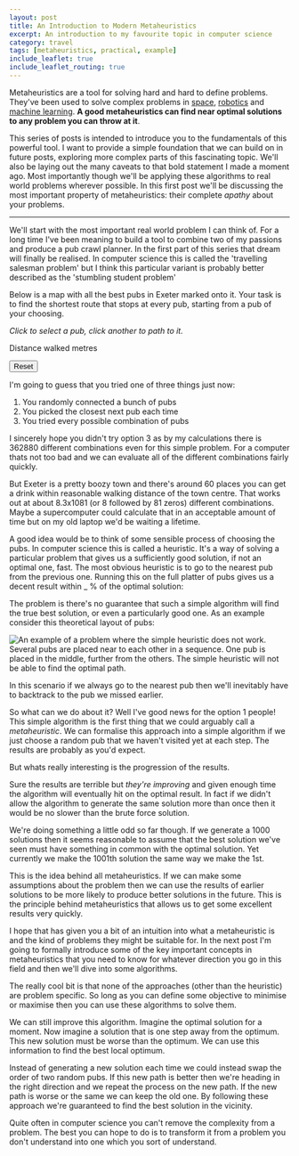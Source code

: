 ```yaml
---
layout: post
title: An Introduction to Modern Metaheuristics
excerpt: An introduction to my favourite topic in computer science
category: travel
tags: [metaheuristics, practical, example]
include_leaflet: true
include_leaflet_routing: true
---
```


Metaheuristics are a tool for solving hard and hard to define problems. They've been used to solve complex problems in [space](https://www.nasa.gov/centers/ames/research/technology-onepagers/evolvable_systems.html), [robotics](https://hackaday.com/2016/03/14/making-dumb-robots-evolve/) and [machine learning](https://deepmind.com/blog/population-based-training-neural-networks). **A good metaheuristics can find near optimal solutions to any problem you can throw at it**.

This series of posts is intended to introduce you to the fundamentals of this powerful tool. I want to provide a simple foundation that we can build on in future posts, exploring more complex parts of this fascinating topic. We'll also be laying out the many caveats to that bold statement I made a moment ago. Most importantly though we'll be applying these algorithms to real world problems wherever possible. In this first post we'll be discussing the most important property of metaheuristics: their complete *apathy* about your problems.

<hr>

We'll start with the most important real world problem I can think of. For a long time I've been meaning to build a tool to combine two of my passions and produce a pub crawl planner. In the first part of this series that dream will finally be realised. In computer science this is called the 'travelling salesman problem' but I think this particular variant is probably better described as the 'stumbling student problem'

Below is a map with all the best pubs in Exeter marked onto it. Your task is to find the shortest route that stops at every pub, starting from a pub of your choosing.

*Click to select a pub, click another to path to it.*

<p>
    Distance walked <span id="dist"></span> metres
</p>
<div class="map hide_routes" id="exeter_pub_map"></div>

<input type="Button" onclick="reset()" value="Reset">

<script>
    var pub_map = L.map('exeter_pub_map', {
        maxZoom: 20,
        minZoom: 14
    })

    var defaultIcon = new L.Icon({
        iconUrl: 'https://cdn.rawgit.com/pointhi/leaflet-color-markers/master/img/marker-icon-2x-blue.png',
        shadowUrl: 'https://cdnjs.cloudflare.com/ajax/libs/leaflet/0.7.7/images/marker-shadow.png',
        iconSize: [25, 41],
        iconAnchor: [12, 41],
        popupAnchor: [1, -34],
        shadowSize: [41, 41]
    });

    var usedIcon = new L.Icon({
        iconUrl: 'https://cdn.rawgit.com/pointhi/leaflet-color-markers/master/img/marker-icon-2x-grey.png',
        shadowUrl: 'https://cdnjs.cloudflare.com/ajax/libs/leaflet/0.7.7/images/marker-shadow.png',
        iconSize: [25, 41],
        iconAnchor: [12, 41],
        popupAnchor: [1, -34],
        shadowSize: [41, 41]
    });

    pub_map.setView([50.726774,-3.528914], 15);

    L.tileLayer('https://api.tiles.mapbox.com/v4/{id}/{z}/{x}/{y}.png?access_token={accessToken}', {
        attribution: 'Map data &copy; <a href="http://openstreetmap.org">OpenStreetMap</a> contributors, <a href="http://creativecommons.org/licenses/by-sa/2.0/">CC-BY-SA</a>, Imagery © <a href="http://mapbox.com">Mapbox</a>',
        id: 'mapbox.streets',
        accessToken: 'pk.eyJ1Ijoiam9lYmlsbGluZ3NsZXkiLCJhIjoiY2o5djYzdDNnMWhxMjJ2cG9iYzZmZzl5MyJ9.hOoHCtzze8-YCBodh8tkFQ'
    }).addTo(pub_map);

    var control = L.Routing.control({
        draggableWaypoints: false,
        routeWhileDragging: false
    }).addTo(pub_map);

    control.hide();

    pubs = [
        {
            title: "The Imperial",
            coordinates: L.latLng(50.7302616, -3.5420546),
        },
        {
            title: "Mill on the Exe",
            coordinates: L.latLng(50.7220074,-3.5404234),
        },
        {
            title: "The Chevalier Inn",
            coordinates: L.latLng(50.7226647,-3.5350497),
        },
        {
            title: "The Angel",
            coordinates: L.latLng(50.7247973,-3.5341429),
        },
        {
            title: "Black Horse",
            coordinates: L.latLng(50.7252184,-3.5315411)
        },
        {
            title: "The Globe",
            coordinates: L.latLng(50.7288359,-3.5279128)
        },
        {
            title: "Stoke Arms",
            coordinates: L.latLng(50.7310101,-3.5279378)
        },
        {
            title: "Ram Bar",
            coordinates: L.latLng(50.735416,-3.536568)
        },
        {
            title: "Victoria Inn",
            coordinates: L.latLng(50.7334461,-3.5246085)
        }
    ]

    var osrm = L.Routing.osrmv1();
    var path_markers = []
    var route; 

    var placed_markers = [];

    for (var i = 0; i < pubs.length; i++) {
        var marker = L.marker(pubs[i].coordinates);
        marker.bindTooltip(pubs[i].title);
        marker.id = i;

        marker.on('click', function(e) {
            var pub = pubs[this.id];

            if(pub.selected)
                return;

            this.setIcon(usedIcon);

            var waypoint = new L.Routing.Waypoint(pubs[this.id].coordinates);
            path_markers.push(waypoint);

            osrm.route(path_markers, function(err, routes) {
                if(routes == null)
                    return

                document.getElementById("dist").textContent 
                    = Math.round(routes[0].summary.totalDistance);

                if(pub_map.hasLayer(route))
                    pub_map.removeLayer(route);
                
                route = L.Routing.line(routes[0]);
                route.addTo(pub_map);
            });

            pub.selected = true;
        });

        marker.addTo(pub_map);
        placed_markers.push(marker);
    }

    function reset() {
        for (var i = 0; i < pubs.length; i++) {
            pubs[i].selected = false;
            path_markers = [];

            placed_markers[i].setIcon(defaultIcon);

            if(pub_map.hasLayer(route))
                pub_map.removeLayer(route);
        }

        document.getElementById("dist").textContent = 0;
    }
</script>

I'm going to guess that you tried one of three things just now:

1. You randomly connected a bunch of pubs
2. You picked the closest next pub each time
3. You tried every possible combination of pubs

I sincerely hope you didn't try option 3 as by my calculations there is 362880 different combinations even for this simple problem. For a computer thats not too bad and we can evaluate all of the different combinations fairly quickly.



But Exeter is a pretty boozy town and there's around 60 places you can get a drink within reasonable walking distance of the town centre. That works out at about 8.3x10<supscript>81</supscript> (or 8 followed by 81 zeros) different combinations. Maybe a supercomputer could calculate that in an acceptable amount of time but on my old laptop we'd be waiting a lifetime.

A good idea would be to think of some sensible process of choosing the pubs. In computer science this is called a heuristic. It's a way of solving a particular problem that gives us a sufficiently good solution, if not an optimal one, fast. The most obvious heuristic is to go to the nearest pub from the previous one. Running this on the full platter of pubs gives us a decent result within _ % of the optimal solution:


The problem is there's no guarantee that such a simple algorithm will find the true best solution, or even a particularly good one. As an example consider this theoretical layout of pubs:

<img class="center" src = "{{ site.baseurl }}/img/MBE/greedy_trap_case.svg" alt = "An example of a problem where the simple heuristic does not work. Several pubs are placed near to each other in a sequence. One pub is placed in the middle, further from the others. The simple heuristic will not be able to find the optimal path.">

In this scenario if we always go to the nearest pub then we'll inevitably have to backtrack to the pub we missed earlier.

So what can we do about it? Well I've good news for the option 1 people! This simple algorithm is the first thing that we could arguably call a *metaheuristic*. We can formalise this approach into a simple algorithm if we just choose a random pub that we haven't visited yet at each step. The results are probably as you'd expect.

But whats really interesting is the progression of the results.

Sure the results are terrible but *they're improving* and given enough time the algorithm will eventually hit on the optimal result. In fact if we didn't allow the algorithm to generate the same solution more than once then it would be no slower than the brute force solution. 

We're doing something a little odd so far though. If we generate a 1000 solutions then it seems reasonable to assume that the best solution we've seen must have something in common with the optimal solution. Yet currently we make the 1001th solution the same way we make the 1st.

This is the idea behind all metaheuristics. If we can make some assumptions about the problem then we can use the results of earlier solutions to be more likely to produce better solutions in the future. This is the principle behind metaheuristics that allows us to get some excellent results very quickly.

I hope that has given you a bit of an intuition into what a metaheuristic is and the kind of problems they might be suitable for. In the next post I'm going to formally introduce some of the key important concepts in metaheuristics that you need to know for whatever direction you go in this field and then we'll dive into some algorithms.








The really cool bit is that none of the approaches (other than the heuristic) are problem specific. So long as you can define some objective to minimise or maximise then you can use these algorithms to solve them.

We can still improve this algorithm. Imagine the optimal solution for a moment. Now imagine a solution that is one step away from the optimum. This new solution must be worse than the optimum. We can use this information to find the best local optimum.

Instead of generating a new solution each time we could instead swap the order of two random pubs. If this new path is better then we're heading in the right direction and we repeat the process on the new path. If the new path is worse or the same we can keep the old one. By following these approach we're guaranteed to find the best solution in the vicinity.

Quite often in computer science you can't remove the complexity from a problem. The best you can hope to do is to transform it from a problem you don't understand into one which you sort of understand.
